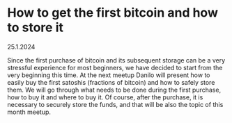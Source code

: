 # How to get the first bitcoin and how to store it

25.1.2024

Since the first purchase of bitcoin and its subsequent storage can be a very stressful experience for most beginners, we have decided to start from the very beginning this time. At the next meetup Danilo will present how to easily buy the first satoshis (fractions of bitcoin) and how to safely store them. We will go through what needs to be done during the first purchase, how to buy it and where to buy it. Of course, after the purchase, it is necessary to securely store the funds, and that will be also the topic of this month meetup.
